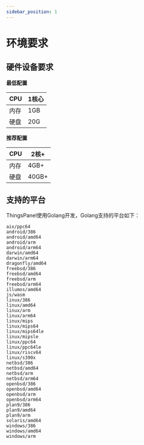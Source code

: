 ```yaml
---
sidebar_position: 1
---
```


# 环境要求

## 硬件设备要求

**最低配置**

|CPU|1核心|
|--|--|
|内存|1GB|
|硬盘|20G|

**推荐配置**

|CPU|2核+|
|--|--|
|内存|4GB+|
|硬盘|40GB+|

## 支持的平台

ThingsPanel使用Golang开发，Golang支持的平台如下：

    aix/ppc64
    android/386
    android/amd64
    android/arm
    android/arm64
    darwin/amd64
    darwin/arm64
    dragonfly/amd64
    freebsd/386
    freebsd/amd64
    freebsd/arm
    freebsd/arm64
    illumos/amd64
    js/wasm
    linux/386
    linux/amd64
    linux/arm
    linux/arm64
    linux/mips
    linux/mips64
    linux/mips64le
    linux/mipsle
    linux/ppc64
    linux/ppc64le
    linux/riscv64
    linux/s390x
    netbsd/386
    netbsd/amd64
    netbsd/arm
    netbsd/arm64
    openbsd/386
    openbsd/amd64
    openbsd/arm
    openbsd/arm64
    plan9/386
    plan9/amd64
    plan9/arm
    solaris/amd64
    windows/386
    windows/amd64
    windows/arm




